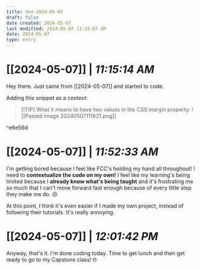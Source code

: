 ```yaml
---
title: dev-2024-05-07
draft: false
date created: 2024-05-07
last modified: 2024-05-07 11:15:07 AM
date: 2024-05-07
type: entry
---
```


# **[[2024-05-07]]** | *11:15:14 AM*

Hey there. Just came from [[2024-05-07]] and started to code.

Adding this snippet as a *context*:

>[!TIP] What it means to have two values in the CSS margin property:
> ![[Pasted image 20240507111621.png]]

^e6e56d

# **[[2024-05-07]]** | *11:52:33 AM*

I'm getting bored because I feel like FCC's holding my hand all throughout! I need to **contextualize the code on my own!** I feel like my learning's being limited because I **already know what's being taught** and it's frustrating me so much that I can't move forward fast enough because of every little step they make me do. 😒

At this point, I think it's even easier if I made my own project, instead of following their tutorials. It's really annoying.

# **[[2024-05-07]]** | *12:01:42 PM*

Anyway, that's it. I'm done coding today. Time to get lunch and then get ready to go to my Capstone class! 🤓